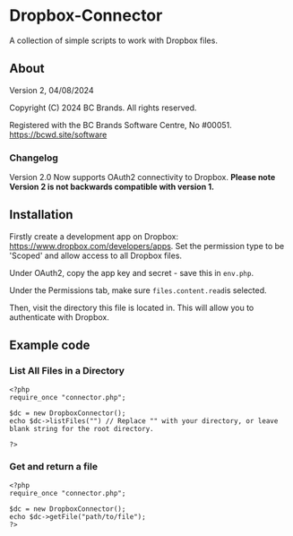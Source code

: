 # Dropbox-Connector
A collection of simple scripts to work with Dropbox files.

## About
Version 2, 04/08/2024

Copyright (C) 2024 BC Brands. All rights reserved.

Registered with the BC Brands Software Centre, No #00051.
https://bcwd.site/software

### Changelog
Version 2.0     Now supports OAuth2 connectivity to Dropbox.
**Please note Version 2 is not backwards compatible with version 1.**

## Installation
Firstly create a development app on Dropbox: https://www.dropbox.com/developers/apps.
Set the permission type to be 'Scoped' and allow access to all Dropbox files.

Under OAuth2, copy the app key and secret - save this in `env.php`.

Under the Permissions tab, make sure `files.content.read`is selected.

Then, visit the directory this file is located in. This will allow you to authenticate with Dropbox.

## Example code
### List All Files in a Directory
```
<?php
require_once "connector.php";

$dc = new DropboxConnector();
echo $dc->listFiles("") // Replace "" with your directory, or leave blank string for the root directory.

?>
```

### Get and return a file
```
<?php
require_once "connector.php";

$dc = new DropboxConnector();
echo $dc->getFile("path/to/file");
?>
```